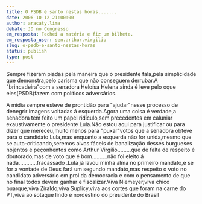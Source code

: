 ```yaml
---
title: O PSDB é santo nestas horas.......
date: 2006-10-12 21:00:00
author: aracaty.lima
debate: JD no Congresso
em_resposta: Fechei a matéria e fiz um bilhete.
em_resposta_user: sen.arthur.virgilio
slug: o-psdb-e-santo-nestas-horas
status: publish 
type: post
---
```


Sempre fizeram piadas pela maneira que o presidente fala,pela simplicidade que demonstra,pelo carisma que não conseguem derrubar.A "brincadeira"com a senadora Heloísa Helena ainda é leve pelo oque eles(PSDB)fazem com políticos adversários.


A mídia sempre esteve de prontidão para "ajudar"nesse processo de denegrir imagens voltadas á esquerda.Agora uma coisa é verdade,a senadora tem feito um papel ridículo,sem precedentes em caluniar exaustivamente o presidente Lula.Não estou aqui para justificar ou para dizer que mereceu,muito menos para "puxar"votos que a senadora obteve para o candidato Lula,mas enquanto a esquerda não for unida,mesmo que se auto-criticando,seremos alvos fáceis de banalização desses burgueses nojentos e peçonhentos como Arthur Virgílio.........que de falta de respeito é doutorado,mas de voto que é bom..........não foi eleito á nada............fracassado .Lula já lavou minha alma no primeiro mandato,e se for a vontade de Deus fará um segundo mandato,mas respeito o voto no candidato adversário em prol da democracia e com o pensamento de que no final todos devem ganhar e fiscalizar.Viva Niemeyer,viva chico buarque,viva Ziraldo,viva Suplicy,viva aos cortes que foram na carne do PT,viva ao sotaque lindo e nordestino do presidente do Brasil


